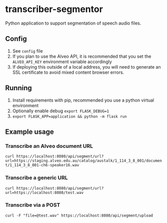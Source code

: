 # transcriber-segmentor
Python application to support segmentation of speech audio files.

## Config
1. See `config` file
2. If you plan to use the Alveo API, it is recommended that you set the `ALVEO_API_KEY` environment variable accordingly
3. If deploying this outside of a local address, you will need to generate an SSL certificate to avoid mixed content browser errors.

## Running
1. Install requirements with pip, recommended you use a python virtual environment
2. Optionally enable debug `export FLASK_DEBUG=1`
2. `export FLASK_APP=application && python -m flask run`

## Example usage
### Transcribe an Alveo document URL
`curl https://localhost:8080/api/segment/url?url=https://staging.alveo.edu.au/catalog/austalk/1_114_3_8_001/document/1_114_3_8_001-ch6-speaker16.wav`

### Transcribe a generic URL
`curl https://localhost:8080/api/segment/url?url=https://localhost:8080/test.wav`

### Transcribe via a POST
`curl -F "file=@test.wav" https://localhost:8080/api/segment/upload`
